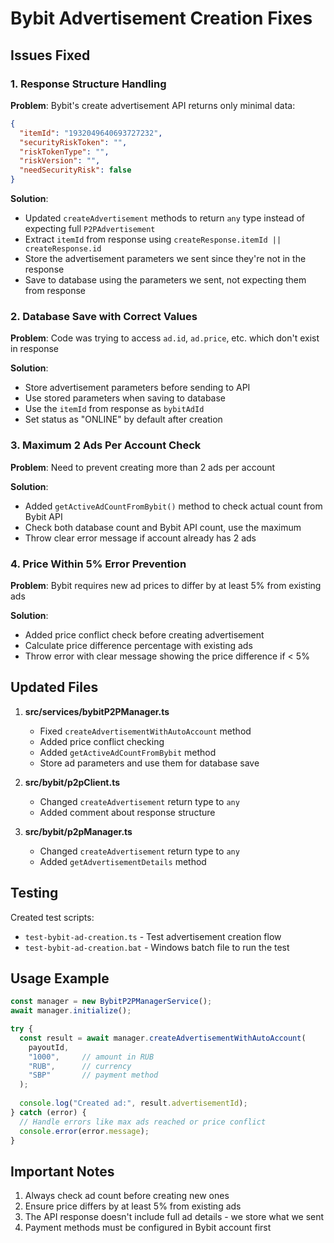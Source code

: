 # Bybit Advertisement Creation Fixes

## Issues Fixed

### 1. Response Structure Handling
**Problem**: Bybit's create advertisement API returns only minimal data:
```json
{
  "itemId": "1932049640693727232",
  "securityRiskToken": "",
  "riskTokenType": "",
  "riskVersion": "",
  "needSecurityRisk": false
}
```

**Solution**: 
- Updated `createAdvertisement` methods to return `any` type instead of expecting full `P2PAdvertisement`
- Extract `itemId` from response using `createResponse.itemId || createResponse.id`
- Store the advertisement parameters we sent since they're not in the response
- Save to database using the parameters we sent, not expecting them from response

### 2. Database Save with Correct Values
**Problem**: Code was trying to access `ad.id`, `ad.price`, etc. which don't exist in response

**Solution**:
- Store advertisement parameters before sending to API
- Use stored parameters when saving to database
- Use the `itemId` from response as `bybitAdId`
- Set status as "ONLINE" by default after creation

### 3. Maximum 2 Ads Per Account Check
**Problem**: Need to prevent creating more than 2 ads per account

**Solution**:
- Added `getActiveAdCountFromBybit()` method to check actual count from Bybit API
- Check both database count and Bybit API count, use the maximum
- Throw clear error message if account already has 2 ads

### 4. Price Within 5% Error Prevention
**Problem**: Bybit requires new ad prices to differ by at least 5% from existing ads

**Solution**:
- Added price conflict check before creating advertisement
- Calculate price difference percentage with existing ads
- Throw error with clear message showing the price difference if < 5%

## Updated Files

1. **src/services/bybitP2PManager.ts**
   - Fixed `createAdvertisementWithAutoAccount` method
   - Added price conflict checking
   - Added `getActiveAdCountFromBybit` method
   - Store ad parameters and use them for database save

2. **src/bybit/p2pClient.ts**
   - Changed `createAdvertisement` return type to `any`
   - Added comment about response structure

3. **src/bybit/p2pManager.ts**
   - Changed `createAdvertisement` return type to `any`
   - Added `getAdvertisementDetails` method

## Testing

Created test scripts:
- `test-bybit-ad-creation.ts` - Test advertisement creation flow
- `test-bybit-ad-creation.bat` - Windows batch file to run the test

## Usage Example

```typescript
const manager = new BybitP2PManagerService();
await manager.initialize();

try {
  const result = await manager.createAdvertisementWithAutoAccount(
    payoutId,
    "1000",     // amount in RUB
    "RUB",      // currency
    "SBP"       // payment method
  );
  
  console.log("Created ad:", result.advertisementId);
} catch (error) {
  // Handle errors like max ads reached or price conflict
  console.error(error.message);
}
```

## Important Notes

1. Always check ad count before creating new ones
2. Ensure price differs by at least 5% from existing ads
3. The API response doesn't include full ad details - we store what we sent
4. Payment methods must be configured in Bybit account first